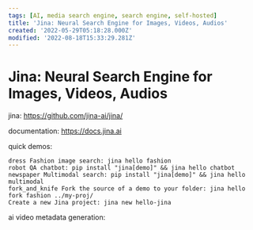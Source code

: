 ```yaml
---
tags: [AI, media search engine, search engine, self-hosted]
title: 'Jina: Neural Search Engine for Images, Videos, Audios'
created: '2022-05-29T05:18:28.000Z'
modified: '2022-08-18T15:33:29.281Z'
---
```


# Jina: Neural Search Engine for Images, Videos, Audios

jina:
https://github.com/jina-ai/jina/

documentation: 
https://docs.jina.ai

quick demos:

    dress Fashion image search: jina hello fashion
    robot QA chatbot: pip install "jina[demo]" && jina hello chatbot
    newspaper Multimodal search: pip install "jina[demo]" && jina hello multimodal
    fork_and_knife Fork the source of a demo to your folder: jina hello fork fashion ../my-proj/
    Create a new Jina project: jina new hello-jina

ai video metadata generation:
